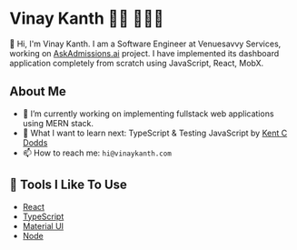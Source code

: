 # Vinay Kanth 👋🏾 👩🏾‍💻

👋 Hi, I'm Vinay Kanth. I am a Software Engineer at Venuesavvy Services, working on [AskAdmissions.ai](https://www.askadmissions.ai) project. I have implemented its dashboard application completely from scratch using JavaScript, React, MobX.

## About Me

- 🌱 I’m currently working on implementing fullstack web applications using MERN stack.
- 🤔 What I want to learn next: TypeScript & Testing JavaScript by [Kent C Dodds](https://testingjavascript.com/)
- 📫 How to reach me: `hi@vinaykanth.com`

## 🔧 Tools I Like To Use

- [React](https://reactjs.org/)
- [TypeScript](https://www.typescriptlang.org/)
- [Material UI](https://mui.com/)
- [Node](https://nodejs.org/en/)
